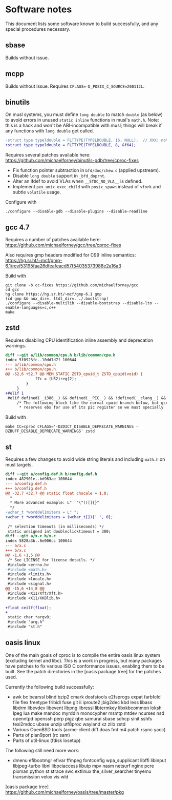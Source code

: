 # Software notes

This document lists some software known to build successfully, and any
special procedures necessary.

## sbase

Builds without issue.

## mcpp

Builds without issue. Requires `CFLAGS=-D_POSIX_C_SOURCE=200112L`.

## binutils

On musl systems, you must define `long double` to match `double` (as
below) to avoid errors in unused `static inline` functions in musl's
`math.h`. Note: this is a hack and won't be ABI-incompatible with musl;
things will break if any functions with `long double` get called.

```diff
-struct type typeldouble = FLTTYPE(TYPELDOUBLE, 16, NULL);  // XXX: not supported by qbe
+struct type typeldouble = FLTTYPE(TYPELDOUBLE, 8, &f64);
```

Requires several patches available here:
https://github.com/michaelforney/binutils-gdb/tree/cproc-fixes

- Fix function pointer subtraction in `bfd/doc/chew.c` (applied upstream).
- Disable `long double` support in `_bfd_doprnt`.
- Alter an ifdef to avoid VLAs when `__STDC_NO_VLA__` is defined.
- Implement `pex_unix_exec_child` with `posix_spawn` instead of `vfork`
  and subtle `volatile` usage.

Configure with

```
./configure --disable-gdb --disable-plugins --disable-readline
```

[f6a7d135]: https://git.sr.ht/~mcf/qbe/commit/f6a7d135d54f5281547f20cc4f72a5e85862157c

## gcc 4.7

Requires a number of patches available here:
https://github.com/michaelforney/gcc/tree/cproc-fixes

Also requires gmp headers modified for C99 inline semantics:
https://hg.sr.ht/~mcf/gmp-6.1/rev/53195faa26dfeafeacd57f54035373988e2a16a3

Build with

```
git clone -b cc-fixes https://github.com/michaelforney/gcc
cd gcc
hg clone https://hg.sr.ht/~mcf/gmp-6.1 gmp
(cd gmp && aux_dir=. ltdl_dir=. ./.bootstrap)
./configure --disable-multilib --disable-bootstrap --disable-lto --enable-languages=c,c++
make
```

## zstd

Requires disabling CPU identification inline assembly and deprecation
warnings.

```diff
diff --git a/lib/common/cpu.h b/lib/common/cpu.h
index 5f0923fc..10dd7d7f 100644
--- a/lib/common/cpu.h
+++ b/lib/common/cpu.h
@@ -52,6 +52,7 @@ MEM_STATIC ZSTD_cpuid_t ZSTD_cpuid(void) {
             f7c = (U32)reg[2];
         }
     }
+#elif 1
 #elif defined(__i386__) && defined(__PIC__) && !defined(__clang__) && defined(__GNUC__)
     /* The following block like the normal cpuid branch below, but gcc
      * reserves ebx for use of its pic register so we must specially
```

Build with

	make CC=cproc CFLAGS='-DZDICT_DISABLE_DEPRECATE_WARNINGS -DZBUFF_DISABLE_DEPRECATE_WARNINGS' zstd

## st

Requires a few changes to avoid wide string literals and including
`math.h` on musl targets.

```diff
diff --git a/config.def.h b/config.def.h
index 482901e..bd963ae 100644
--- a/config.def.h
+++ b/config.def.h
@@ -32,7 +32,7 @@ static float chscale = 1.0;
  *
  * More advanced example: L" `'\"()[]{}"
  */
-wchar_t *worddelimiters = L" ";
+wchar_t *worddelimiters = (wchar_t[]){' ', 0};
 
 /* selection timeouts (in milliseconds) */
 static unsigned int doubleclicktimeout = 300;
diff --git a/x.c b/x.c
index 5828a3b..6e006cc 100644
--- a/x.c
+++ b/x.c
@@ -1,6 +1,5 @@
 /* See LICENSE for license details. */
 #include <errno.h>
-#include <math.h>
 #include <limits.h>
 #include <locale.h>
 #include <signal.h>
@@ -15,6 +14,8 @@
 #include <X11/Xft/Xft.h>
 #include <X11/XKBlib.h>
 
+float ceilf(float);
+
 static char *argv0;
 #include "arg.h"
 #include "st.h"
```

## oasis linux

One of the main goals of cproc is to compile the entire oasis linux
system (excluding kernel and libc). This is a work in progress, but many
packages have patches to fix various ISO C conformance issues, enabling
them to be built. See the patch directories in the [oasis package tree]
for the patches used.

Currently the following build successfully:

- awk bc bearssl blind bzip2 cmark dosfstools e2fsprogs expat farbfeld
  file flex freetype fribidi fuse git ii iproute2 jbig2dec kbd less libass
  libdrm libevdev libevent libpng libressl libtermkey libxkbcommon loksh
  lpeg lua make mandoc myrddin monocypher msmtp mtdev ncurses nsd openntpd
  openssh perp pigz qbe samurai sbase sdhcp sinit sshfs texi2mdoc ubase
  unzip utf8proc wayland xz zlib zstd
- Various OpenBSD tools (acme-client diff doas fmt m4 patch rsync yacc)
- Parts of plan9port (rc sam)
- Parts of util-linux (fdisk losetup)

The following still need more work:

- dmenu efibootmgr efivar ffmpeg fontconfig wpa\_supplicant libffi
  libinput libjpeg-turbo libnl libpciaccess libutp mpv nasm netsurf
  nginx pcre pixman python st strace swc extlinux the\_silver\_searcher
  tinyemu transmission velox vis wld

[oasis package tree] https://github.com/michaelforney/oasis/tree/master/pkg
